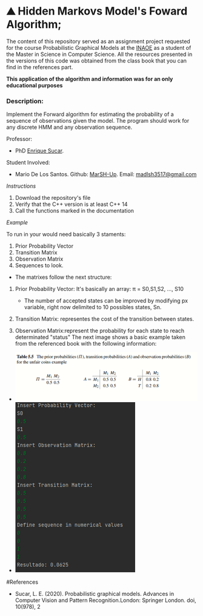 <h1>&#9968 Hidden Markovs Model's Foward Algorithm;</h1>

The content of this repository served as an assignment project requested for the course Probabilistic Graphical Models at the <a href="https://www.inaoep.mx/">INAOE</a> as a student of the Master in Science in Computer Science. All the resources presented in the versions of this code was obtained from the class book that you can find in the references part. 

<strong>This application of the algorithm and information was for an only educational purposes</strong>

<h3>Description:</h3> Implement the Forward algorithm for estimating the probability of a sequence of observations given the model. The program should work for any discrete HMM and any observation sequence.

Professor:
- PhD <a href="https://ccc.inaoep.mx/~esucar/">Enrique Sucar</a>.

Student Involved:
- Mario De Los Santos. Github: <a href="https://github.com/MarSH-Up">MarSH-Up</a>. Email: madlsh3517@gmail.com




<em>Instructions</em>
1. Download the repository's file
2. Verify that the C++ version is at least C++ 14
3. Call the functions marked in the documentation


<em>Example</em>

To run in your would need basically 3 staments:
1. Prior Probability Vector
2. Transition Matrix
3. Observation Matrix
4. Sequences to look.

- The matrixes follow the next structure:
1. Prior Probability Vector: It's basically an array: 
        π = S0,S1,S2, ..., S10
    - The number of accepted states can be improved by modifying px variable, right now delimited to 10 possibles states, Sn.
2. Transition Matrix: representes the cost of the transition between states.

3. Observation Matrix:represent the probability for each state to reach determinated "status"
The next image shows a basic example taken from the referenced book with the following information: 
- ![Exercise example](example.PNG)
- ![Console example](Console_example.PNG)

#References
-  Sucar, L. E. (2020). Probabilistic graphical models. Advances in Computer Vision and Pattern Recognition.London: Springer London. doi, 10(978), 2
